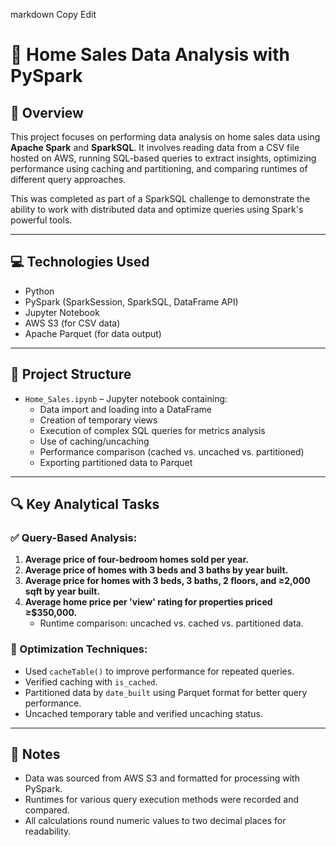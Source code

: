 
markdown
Copy
Edit
# 🏡 Home Sales Data Analysis with PySpark

## 📌 Overview
This project focuses on performing data analysis on home sales data using **Apache Spark** and **SparkSQL**. It involves reading data from a CSV file hosted on AWS, running SQL-based queries to extract insights, optimizing performance using caching and partitioning, and comparing runtimes of different query approaches.

This was completed as part of a SparkSQL challenge to demonstrate the ability to work with distributed data and optimize queries using Spark's powerful tools.

---

## 💻 Technologies Used
- Python
- PySpark (SparkSession, SparkSQL, DataFrame API)
- Jupyter Notebook
- AWS S3 (for CSV data)
- Apache Parquet (for data output)

---

## 📁 Project Structure
- `Home_Sales.ipynb` – Jupyter notebook containing:
  - Data import and loading into a DataFrame
  - Creation of temporary views
  - Execution of complex SQL queries for metrics analysis
  - Use of caching/uncaching
  - Performance comparison (cached vs. uncached vs. partitioned)
  - Exporting partitioned data to Parquet

---

## 🔍 Key Analytical Tasks

### ✅ Query-Based Analysis:
1. **Average price of four-bedroom homes sold per year.**
2. **Average price of homes with 3 beds and 3 baths by year built.**
3. **Average price for homes with 3 beds, 3 baths, 2 floors, and ≥2,000 sqft by year built.**
4. **Average home price per 'view' rating for properties priced ≥$350,000.**
   - Runtime comparison: uncached vs. cached vs. partitioned data.

### 🧠 Optimization Techniques:
- Used `cacheTable()` to improve performance for repeated queries.
- Verified caching with `is_cached`.
- Partitioned data by `date_built` using Parquet format for better query performance.
- Uncached temporary table and verified uncaching status.

---

## 📝 Notes
- Data was sourced from AWS S3 and formatted for processing with PySpark.
- Runtimes for various query execution methods were recorded and compared.
- All calculations round numeric values to two decimal places for readability.
